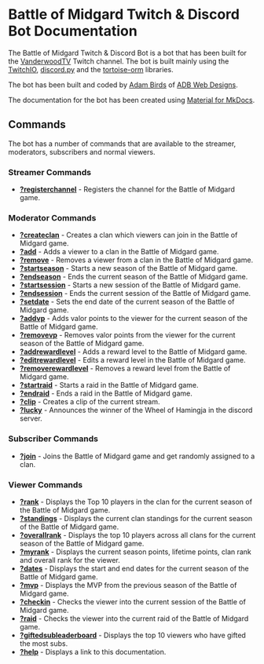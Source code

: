 # Battle of Midgard Twitch & Discord Bot Documentation

The Battle of Midgard Twitch & Discord Bot is a bot that has been built for the [VanderwoodTV](https://www.twitch.tv/vanderwoodtv) Twitch channel.
The bot is built mainly using the [TwitchIO](https://github.com/TwitchIO/TwitchIO), [discord.py](https://github.com/Rapptz/discord.py) and the [tortoise-orm](https://github.com/tortoise/tortoise-orm) libraries.

The bot has been built and coded by [Adam Birds](https://github.com/adambirds/) of [ADB Web Designs](https://adbwebdesigns.co.uk/).

The documentation for the bot has been created using [Material for MkDocs](https://squidfunk.github.io/mkdocs-material/).

## Commands

The bot has a number of commands that are available to the streamer, moderators, subscribers and normal viewers.

### Streamer Commands
* **[?registerchannel](docs/commands/streamer-commands/registerchannel.md)** - Registers the channel for the Battle of Midgard game.

### Moderator Commands

* **[?createclan](docs/commands/moderator-commands/createclan.md)** - Creates a clan which viewers can join in the Battle of Midgard game.
* **[?add](docs/commands/moderator-commands/add.md)** - Adds a viewer to a clan in the Battle of Midgard game.
* **[?remove](docs/commands/moderator-commands/remove.md)** - Removes a viewer from a clan in the Battle of Midgard game.
* **[?startseason](docs/commands/moderator-commands/startseason.md)** - Starts a new season of the Battle of Midgard game.
* **[?endseason](docs/commands/moderator-commands/endseason.md)** - Ends the current season of the Battle of Midgard game.
* **[?startsession](docs/commands/moderator-commands/startsession.md)** - Starts a new session of the Battle of Midgard game.
* **[?endsession](docs/commands/moderator-commands/endsession.md)** - Ends the current session of the Battle of Midgard game.
* **[?setdate](docs/commands/moderator-commands/setdate.md)** - Sets the end date of the current season of the Battle of Midgard game.
* **[?addvp](docs/commands/moderator-commands/addvp.md)** - Adds valor points to the viewer for the current season of the Battle of Midgard game.
* **[?removevp](docs/commands/moderator-commands/removevp.md)** - Removes valor points from the viewer for the current season of the Battle of Midgard game.
* **[?addrewardlevel](docs/commands/moderator-commands/addrewardlevel.md)** - Adds a reward level to the Battle of Midgard game.
* **[?editrewardlevel](docs/commands/moderator-commands/editrewardlevel.md)** - Edits a reward level in the Battle of Midgard game.
* **[?removerewardlevel](docs/commands/moderator-commands/removerewardlevel.md)** - Removes a reward level from the Battle of Midgard game.
* **[?startraid](docs/commands/moderator-commands/startraid.md)** - Starts a raid in the Battle of Midgard game.
* **[?endraid](docs/commands/moderator-commands/endraid.md)** - Ends a raid in the Battle of Midgard game.
* **[?clip](docs/commands/moderator-commands/clip.md)** - Creates a clip of the current stream.
* **[?lucky](docs/commands/moderator-commands/lucky.md)** - Announces the winner of the Wheel of Hamingja in the discord server.

### Subscriber Commands

* **[?join](docs/commands/subscriber-commands/join.md)** - Joins the Battle of Midgard game and get randomly assigned to a clan.

### Viewer Commands

* **[?rank](docs/commands/viewer-commands/rank.md)** - Displays the Top 10 players in the clan for the current season of the Battle of Midgard game.
* **[?standings](docs/commands/viewer-commands/standings.md)** - Displays the current clan standings for the current season of the Battle of Midgard game.
* **[?overallrank](docs/commands/viewer-commands/overallrank.md)** - Displays the top 10 players across all clans for the current season of the Battle of Midgard game.
* **[?myrank](docs/commands/viewer-commands/myrank.md)** - Displays the current season points, lifetime points, clan rank and overall rank for the viewer.
* **[?dates](docs/commands/viewer-commands/dates.md)** - Displays the start and end dates for the current season of the Battle of Midgard game.
* **[?mvp](docs/commands/viewer-commands/mvp.md)** - Displays the MVP from the previous season of the Battle of Midgard game.
* **[?checkin](docs/commands/viewer-commands/checkin.md)** - Checks the viewer into the current session of the Battle of Midgard game.
* **[?raid](docs/commands/viewer-commands/raid.md)** - Checks the viewer into the current raid of the Battle of Midgard game.
* **[?giftedsubleaderboard](commands/viewer-commands/giftedsubleaderboard.md)** - Displays the top 10 viewers who have gifted the most subs.
* **[?help](docs/commands/viewer-commands/help.md)** - Displays a link to this documentation.